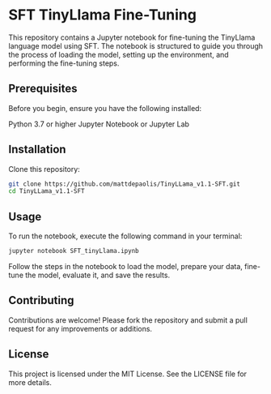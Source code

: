 # SFT TinyLlama Fine-Tuning
This repository contains a Jupyter notebook for fine-tuning the TinyLlama language model using SFT. The notebook is structured to guide you through the process of loading the model, setting up the environment, and performing the fine-tuning steps.

## Prerequisites
Before you begin, ensure you have the following installed:

Python 3.7 or higher
Jupyter Notebook or Jupyter Lab

## Installation

Clone this repository:

```bash
git clone https://github.com/mattdepaolis/TinyLLama_v1.1-SFT.git
cd TinyLLama_v1.1-SFT
```

## Usage
To run the notebook, execute the following command in your terminal:

```bash
jupyter notebook SFT_tinyLlama.ipynb
```

Follow the steps in the notebook to load the model, prepare your data, fine-tune the model, evaluate it, and save the results.

## Contributing
Contributions are welcome! Please fork the repository and submit a pull request for any improvements or additions.

## License
This project is licensed under the MIT License. See the LICENSE file for more details.
